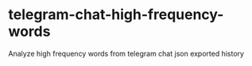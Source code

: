 # telegram-chat-high-frequency-words
Analyze high frequency words from telegram chat json exported history
